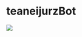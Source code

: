 # teaneijurzBot
![](https://cdn.discordapp.com/attachments/874035244343390209/874164898656038972/superedgy.png)
